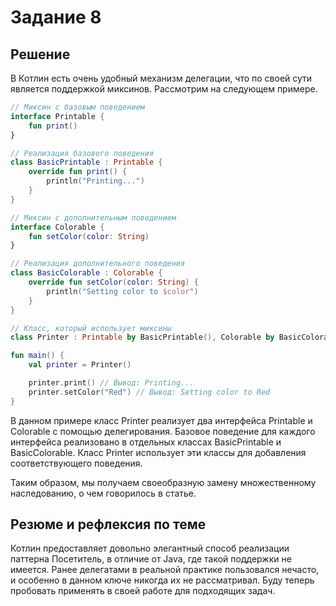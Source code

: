 # Задание 8

## Решение

В Котлин есть очень удобный механизм делегации, что по своей сути является поддержкой
миксинов. Рассмотрим на следующем примере.

```kotlin
// Миксин с базовым поведением
interface Printable {
    fun print()
}

// Реализация базового поведения
class BasicPrintable : Printable {
    override fun print() {
        println("Printing...")
    }
}

// Миксин с дополнительным поведением
interface Colorable {
    fun setColor(color: String)
}

// Реализация дополнительного поведения
class BasicColorable : Colorable {
    override fun setColor(color: String) {
        println("Setting color to $color")
    }
}

// Класс, который использует миксины
class Printer : Printable by BasicPrintable(), Colorable by BasicColorable()

fun main() {
    val printer = Printer()

    printer.print() // Вывод: Printing...
    printer.setColor("Red") // Вывод: Setting color to Red
}
```

В данном примере класс Printer реализует два интерфейса Printable и Colorable с помощью делегирования. 
Базовое поведение для каждого интерфейса реализовано в отдельных классах BasicPrintable и BasicColorable. 
Класс Printer использует эти классы для добавления соответствующего поведения.

Таким образом, мы получаем своеобразную замену множественному наследованию, о чем говорилось в статье.


## Резюме и рефлексия по теме

Котлин предоставляет довольно элегантный способ реализации паттерна Посетитель, в отличие от Java,
где такой поддержки не имеется. Ранее делегатами в реальной практике пользовался нечасто, и особенно
в данном ключе никогда их не рассматривал. Буду теперь пробовать применять в своей работе для подходящих
задач.